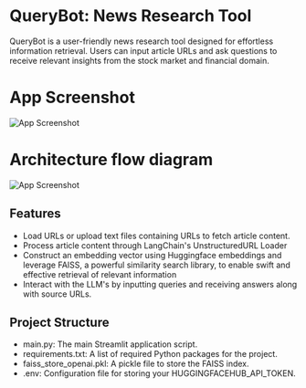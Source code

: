 # QueryBot: News Research Tool

QueryBot is a user-friendly news research tool designed for effortless information retrieval. Users can input article URLs and ask questions to receive relevant insights from the stock market and financial domain.


# App Screenshot

![App Screenshot](https://github.com/user-attachments/assets/34d3fc4f-c3c5-4641-b15c-620c7b05206d)


# Architecture flow diagram

![App Screenshot](https://github.com/user-attachments/assets/d45e3b56-7c1d-44d1-a057-910aa5573387)
## Features

- Load URLs or upload text files containing URLs to fetch article content.
- Process article content through LangChain's UnstructuredURL Loader
- Construct an embedding vector using Huggingface embeddings and leverage FAISS, a powerful similarity search library, to enable swift and effective retrieval of relevant information
- Interact with the LLM's by inputting queries and receiving answers along with source URLs.


## Project Structure

- main.py: The main Streamlit application script.
- requirements.txt: A list of required Python packages for the project.
- faiss_store_openai.pkl: A pickle file to store the FAISS index.
- .env: Configuration file for storing your HUGGINGFACEHUB_API_TOKEN.

